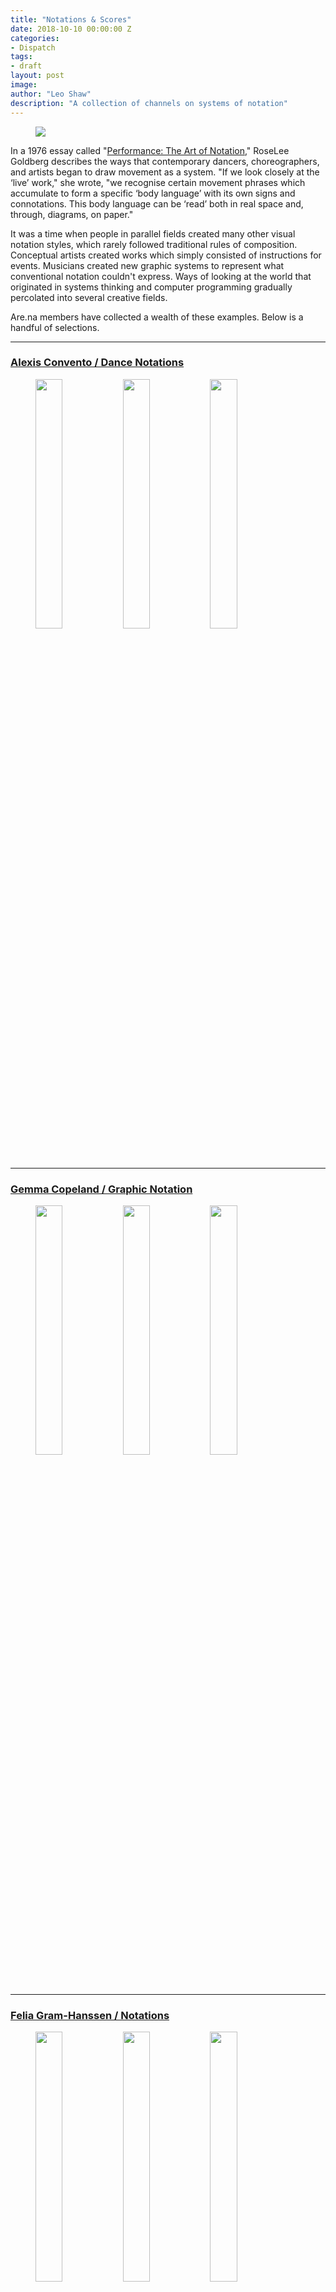 ```yaml
---
title: "Notations & Scores"
date: 2018-10-10 00:00:00 Z
categories:
- Dispatch
tags:
- draft
layout: post
image:
author: "Leo Shaw"
description: "A collection of channels on systems of notation"
---
```


<figure>
  <img src="https://d2w9rnfcy7mm78.cloudfront.net/1326544/large_82ec0d895e937c6d52ccf2022ef04797.jpg" />
</figure>

In a 1976 essay called "[Performance: The Art of Notation](http://performa-arts.org/magazine/entry/tonight-the-languages-of-dance-performance-the-art-of-notation)," RoseLee Goldberg describes the ways that contemporary dancers, choreographers, and artists began to draw movement as a system. "If we look closely at the ‘live’ work," she wrote, "we recognise certain movement phrases which accumulate to form a specific ‘body language’ with its own signs and connotations. This body language can be ‘read’ both in real space and, through, diagrams, on paper."

It was a time when people in parallel fields created many other visual notation styles, which rarely followed traditional rules of composition. Conceptual artists created works which simply consisted of instructions for events. Musicians created new graphic systems to represent what conventional notation couldn't express. Ways of looking at the world that originated in systems thinking and computer programming gradually percolated into several creative fields.

Are.na members have collected a wealth of these examples. Below is a handful of selections.

---

### [Alexis Convento / Dance Notations](https://www.are.na/alexis-convento/dance-notation-1498574922)


<figure>
  <img src="https://d2w9rnfcy7mm78.cloudfront.net/2741801/square_2336975521b3ad5ab55818df69b8d56a.jpg" style="display:inline-block; width: 32%; margin-top: 0; vertical-align: top;" />
  <img src="https://d2w9rnfcy7mm78.cloudfront.net/587666/square_fd89a284f88118b9a68e5900ccce5a5d.jpg" style="display:inline-block; width: 32%; margin-top: 0; vertical-align: top;" />
  <img src="https://d2w9rnfcy7mm78.cloudfront.net/1355004/square_6ad8fe29957732a7f1bd68afa85a72f6" style="display:inline-block; width: 32%; margin-top: 0; vertical-align: top;" />

</figure>

---

### [Gemma Copeland / Graphic Notation](https://www.are.na/gemma-copeland/graphic-notation)

<figure>
  <img src="https://d2w9rnfcy7mm78.cloudfront.net/885018/square_6e7ad2e5ca673b605515d0db4c4eef0c.jpg" style="display:inline-block; width: 32%; margin-top: 0; vertical-align: top;" />
  <img src="https://d2w9rnfcy7mm78.cloudfront.net/195603/square_9e61d04caf842583292a871cdc0b8e74.jpeg" style="display:inline-block; width: 32%; margin-top: 0; vertical-align: top;" />
  <img src="https://d2w9rnfcy7mm78.cloudfront.net/309233/square_d52e5a548266f3ae8d7e985f2d4db719.jpg" style="display:inline-block; width: 32%; margin-top: 0; vertical-align: top;" />

</figure>

---

### [Felia Gram-Hanssen / Notations](https://www.are.na/felia-gram-hanssen/notations)

<figure>
  <img src="https://d2w9rnfcy7mm78.cloudfront.net/1889006/square_8891dc9664bfd8476ffc90dba4c05c9c.jpeg" style="display:inline-block; width: 32%; margin-top: 0; vertical-align: top;" />
  <img src="https://d2w9rnfcy7mm78.cloudfront.net/2741916/square_59246a61a3604818dce49e7e750d1070.jpg" style="display:inline-block; width: 32%; margin-top: 0; vertical-align: top;" />
  <img src="https://d2w9rnfcy7mm78.cloudfront.net/1593511/square_55093af04b66583af5f0067da72f5353.jpg" style="display:inline-block; width: 32%; margin-top: 0; vertical-align: top;" />

</figure>



---


### [Nina Perlman / MOVEMENT / STEPS / NOTATIONS](https://www.are.na/nina-perlman/movement-steps-notations)

<figure>
  <img src="https://d2w9rnfcy7mm78.cloudfront.net/1774084/square_73da21a6ee0e8cf7e3824e6a37fb23a4" style="display:inline-block; width: 32%; margin-top: 0; vertical-align: top;" />
  <img src="https://d2w9rnfcy7mm78.cloudfront.net/2226563/square_195d376acabf24a6cfc953559da0a412.png" style="display:inline-block; width: 32%; margin-top: 0; vertical-align: top;" />
  <img src="https://d2w9rnfcy7mm78.cloudfront.net/1836641/square_a881a9541a5f823d5e0276b013e8286a.png" style="display:inline-block; width: 32%; margin-top: 0; vertical-align: top;" />
</figure>

---

Are.na Dispatch is a biweekly selection of new blog posts and notable channels, selected by the Are.na team and community. [Subscribe here](https://mailchi.mp/are.na/dispatch).
